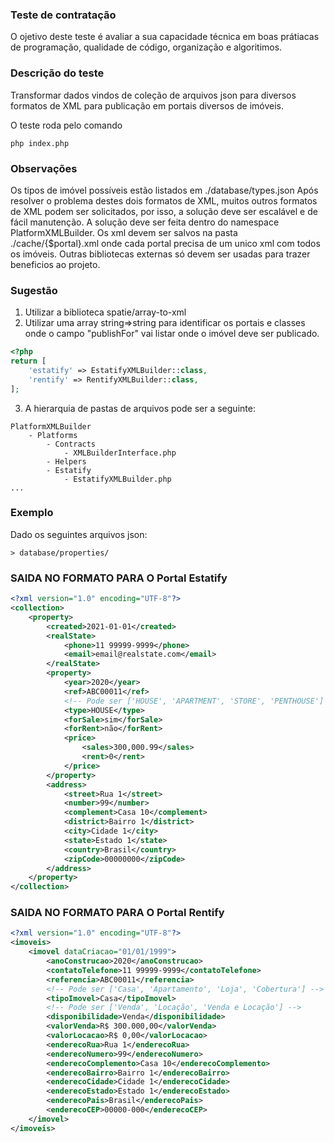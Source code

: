 ### Teste de contratação

O ojetivo deste teste é avaliar a sua capacidade técnica em boas 
prátiacas de programação, qualidade de código, organização e algoritimos.

### Descrição do teste

Transformar dados vindos de coleção de arquivos json para diversos formatos de XML 
para publicação em portais diversos de imóveis.

O teste roda pelo comando
```shell
php index.php
```

### Observações
Os tipos de imóvel possíveis estão listados em ./database/types.json
Após resolver o problema destes dois formatos de XML, muitos outros formatos de XML podem ser solicitados, 
por isso, a solução deve ser escalável e de fácil manutenção.
A solução deve ser feita dentro do namespace PlatformXMLBuilder.
Os xml devem ser salvos na pasta ./cache/{$portal}.xml onde cada portal precisa de um unico xml com todos os imóveis.
Outras bibliotecas externas só devem ser usadas para trazer beneficios ao projeto.

### Sugestão
1. Utilizar a biblioteca spatie/array-to-xml
2. Utilizar uma array string=>string para identificar os portais e classes onde o campo "publishFor" vai listar onde o imóvel deve ser publicado.
```php
<?php
return [
    'estatify' => EstatifyXMLBuilder::class,
    'rentify' => RentifyXMLBuilder::class,
];
```

3. A hierarquia de pastas de arquivos pode ser a seguinte:
```shell
PlatformXMLBuilder
    - Platforms
        - Contracts
            - XMLBuilderInterface.php
        - Helpers
        - Estatify
            - EstatifyXMLBuilder.php
...
```

### Exemplo

Dado os seguintes arquivos json:

```shell
> database/properties/
```

### SAIDA NO FORMATO PARA O Portal Estatify
```XML
<?xml version="1.0" encoding="UTF-8"?>
<collection>
    <property>
        <created>2021-01-01</created>
        <realState>
            <phone>11 99999-9999</phone>
            <email>email@realstate.com</email>
        </realState>
        <property>
            <year>2020</year>
            <ref>ABC00011</ref>
            <!-- Pode ser ['HOUSE', 'APARTMENT', 'STORE', 'PENTHOUSE'] -->
            <type>HOUSE</type>
            <forSale>sim</forSale>
            <forRent>não</forRent>
            <price>
                <sales>300,000.99</sales>
                <rent>0</rent>
            </price>
        </property>
        <address>
            <street>Rua 1</street>
            <number>99</number>
            <complement>Casa 10</complement>
            <district>Bairro 1</district>
            <city>Cidade 1</city>
            <state>Estado 1</state>
            <country>Brasil</country>
            <zipCode>00000000</zipCode>
        </address>
    </property>
</collection>
```

### SAIDA NO FORMATO PARA O Portal Rentify
```XML
<?xml version="1.0" encoding="UTF-8"?>
<imoveis>
    <imovel dataCriacao="01/01/1999">
        <anoConstrucao>2020</anoConstrucao>
        <contatoTelefone>11 99999-9999</contatoTelefone>
        <referencia>ABC00011</referencia>
        <!-- Pode ser ['Casa', 'Apartamento', 'Loja', 'Cobertura'] -->
        <tipoImovel>Casa</tipoImovel>
        <!-- Pode ser ['Venda', 'Locação', 'Venda e Locação'] -->
        <disponibilidade>Venda</disponibilidade>
        <valorVenda>R$ 300.000,00</valorVenda>
        <valorLocacao>R$ 0,00</valorLocacao>
        <enderecoRua>Rua 1</enderecoRua>
        <enderecoNumero>99</enderecoNumero>
        <enderecoComplemento>Casa 10</enderecoComplemento>
        <enderecoBairro>Bairro 1</enderecoBairro>
        <enderecoCidade>Cidade 1</enderecoCidade>
        <enderecoEstado>Estado 1</enderecoEstado>
        <enderecoPais>Brasil</enderecoPais>
        <enderecoCEP>00000-000</enderecoCEP>
    </imovel>
</imoveis>
```